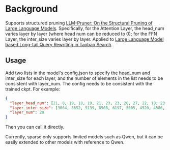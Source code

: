 # Background
Supports structured pruning [LLM-Pruner: On the Structural Pruning of Large Language Models](https://arxiv.org/abs/2305.11627). Specifically, for the Attention Layer, the head_num varies layer by layer (where head num can be reduced to 0); for the FFN Layer, the inter_size varies layer by layer.
Applied to [Large Language Model based Long-tail Query Rewriting in Taobao Search](https://arxiv.org/abs/2311.03758).

## Usage

Add two lists in the model's config.json to specify the head_num and inter_size for each layer, and the number of elements in the list needs to be consistent with layer_num.
The config needs to be consistent with the trained ckpt.
For example:
``` json
{
  "layer_head_num": [21, 8, 19, 18, 19, 21, 23, 23, 20, 27, 22, 18, 23, 0, 1, 9, 21, 0, 1, 0],
  "layer_inter_size": [3064, 5652, 9139, 8508, 6197, 5005, 4520, 4586, 4698, 4828, 4776, 4904, 3459, 5282, 7120, 8526, 8475, 9143, 11282, 11428],
  "layer_num": 20
}
```

Then you can call it directly.

Currently, sparse only supports limited models such as Qwen, but it can be easily extended to other models with reference to Qwen.